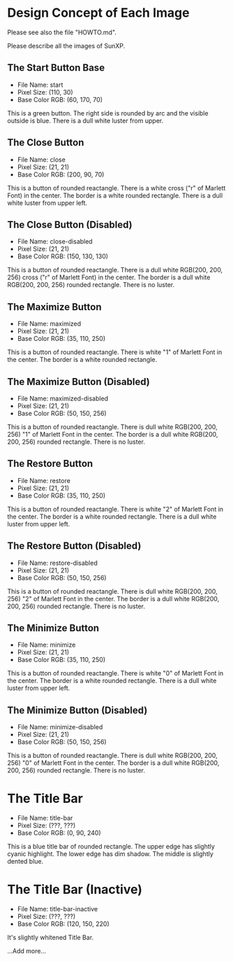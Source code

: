 # Design Concept of Each Image

Please see also the file "HOWTO.md".

Please describe all the images of SunXP.

## The Start Button Base

- File Name: start
- Pixel Size: (110, 30)
- Base Color RGB: (60, 170, 70)

This is a green button.
The right side is rounded by arc and the visible outside is blue.
There is a dull white luster from upper.

## The Close Button

- File Name: close
- Pixel Size: (21, 21)
- Base Color RGB: (200, 90, 70)

This is a button of rounded reactangle.
There is a white cross ("r" of Marlett Font) in the center.
The border is a white rounded rectangle.
There is a dull white luster from upper left.

## The Close Button (Disabled)

- File Name: close-disabled
- Pixel Size: (21, 21)
- Base Color RGB: (150, 130, 130)

This is a button of rounded reactangle.
There is a dull white RGB(200, 200, 256) cross ("r" of Marlett Font) in the center.
The border is a dull white RGB(200, 200, 256) rounded rectangle.
There is no luster.

## The Maximize Button

- File Name: maximized
- Pixel Size: (21, 21)
- Base Color RGB: (35, 110, 250)

This is a button of rounded reactangle.
There is white "1" of Marlett Font in the center.
The border is a white rounded rectangle.

## The Maximize Button (Disabled)

- File Name: maximized-disabled
- Pixel Size: (21, 21)
- Base Color RGB: (50, 150, 256)

This is a button of rounded reactangle.
There is dull white RGB(200, 200, 256) "1" of Marlett Font in the center.
The border is a dull white RGB(200, 200, 256) rounded rectangle.
There is no luster.

## The Restore Button

- File Name: restore
- Pixel Size: (21, 21)
- Base Color RGB: (35, 110, 250)

This is a button of rounded reactangle.
There is white "2" of Marlett Font in the center.
The border is a white rounded rectangle.
There is a dull white luster from upper left.

## The Restore Button (Disabled)

- File Name: restore-disabled
- Pixel Size: (21, 21)
- Base Color RGB: (50, 150, 256)

This is a button of rounded reactangle.
There is dull white RGB(200, 200, 256) "2" of Marlett Font in the center.
The border is a dull white RGB(200, 200, 256) rounded rectangle.
There is no luster.

## The Minimize Button

- File Name: minimize
- Pixel Size: (21, 21)
- Base Color RGB: (35, 110, 250)

This is a button of rounded reactangle.
There is white "0" of Marlett Font in the center.
The border is a white rounded rectangle.
There is a dull white luster from upper left.

## The Minimize Button (Disabled)

- File Name: minimize-disabled
- Pixel Size: (21, 21)
- Base Color RGB: (50, 150, 256)

This is a button of rounded reactangle.
There is dull white RGB(200, 200, 256) "0" of Marlett Font in the center.
The border is a dull white RGB(200, 200, 256) rounded rectangle.
There is no luster.

# The Title Bar

- File Name: title-bar
- Pixel Size: (???, ???)
- Base Color RGB: (0, 90, 240)

This is a blue title bar of rounded rectangle.
The upper edge has slightly cyanic highlight.
The lower edge has dim shadow.
The middle is slightly dented blue.

# The Title Bar (Inactive)

- File Name: title-bar-inactive
- Pixel Size: (???, ???)
- Base Color RGB: (120, 150, 220)

It's slightly whitened Title Bar.

...Add more...
